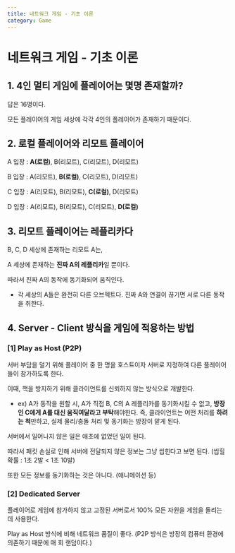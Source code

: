 ```yaml
---
title: 네트워크 게임 - 기초 이론
category: Game
---
```



# 네트워크 게임 - 기초 이론
 

 

## 1. 4인 멀티 게임에 플레이어는 몇명 존재할까?
답은 16명이다.

모든 플레이어의 게임 세상에 각각 4인의 플레이어가 존재하기 때문이다.

 

## 2. 로컬 플레이어와 리모트 플레이어
A 입장 : **A(로컬)**, B(리모트), C(리모트), D(리모트)

B 입장 : A(리모트), **B(로컬)**, C(리모트), D(리모트)

C 입장 : A(리모트), B(리모트), **C(로컬)**, D(리모트)

D 입장 : A(리모트), B(리모트), C(리모트), **D(로컬)**

 

## 3. 리모트 플레이어는 레플리카다
B, C, D 세상에 존재하는 리모트 A는,

A 세상에 존재하는 **진짜 A의 레플리카**일 뿐이다.

따라서 진짜 A의 동작에 동기화되어 움직인다.

- 각 세상의 A들은 완전히 다른 오브젝트다. 진짜 A와 연결이 끊기면 서로 다른 동작을 취한다.

 

## 4. Server - Client 방식을 게임에 적용하는 방법


### [1] Play as Host (P2P)
서버 부담을 덜기 위해 플레이어 중 한 명을 호스트이자 서버로 지정하여 다른 플레이어들이 참가하도록 한다.

이때, 핵을 방지하기 위해 클라이언트를 신뢰하지 않는 방식으로 개발한다.

- ex) A가 동작을 원할 시, A가 직접 B, C의 A 레플리카를 동기화시킬 수 없고, **방장인 C에게 A를 대신 움직여달라고 부탁**해야한다. 즉, 클라이언트는 어떤 처리를 **하려는 척**만하고, 실제 물리/충돌 처리 및 동기화는 방장이 맡게 된다.

 

서버에서 일어나지 않은 일은 애초에 없었던 일이 된다.

따라서 패킷 손실로 인해 서버에 전달되지 않은 정보는 그냥 씹힌다고 보면 된다. (씹힐 확률 : 1초 2발 < 1초 10발)

 

또한 모든 정보를 동기화하는 것은 아니다. (애니메이션 등)

 

### [2] Dedicated Server
플레이어로 게임에 참가하지 않고 고정된 서버로서 100% 모든 자원을 게임을 돌리는 데 사용한다.

Play as Host 방식에 비해 네트워크 품질이 좋다. (P2P 방식은 방장의 컴퓨터 환경에 의존하기 때문에 매 회 랜덤이다.)